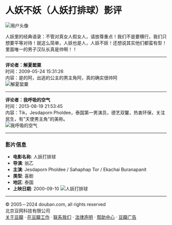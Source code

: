 # 人妖不妖（人妖打排球）影评

![用户头像](https://img1.doubanio.com/icon/u1331740-8.jpg)

人妖里的经典语录：不管对真女人假女人，请放尊重点！我们不是要横行，我们只想要平等对待！就这么简单，人妖也是人，人妖不妖！还想说其实他们都蛮有型！里面唯一的男子汉队长真是帅啊！！

***

**评论者：解夏罂粟**  
时间：2009-05-24 15:31:26  
内容：是的阿，出逃的公主的男主角阿，真的确实很帅阿  
![解夏罂粟](https://img1.doubanio.com/icon/up1450734-39.jpg)

---

**评论者：我呼吸的空气**  
时间：2013-08-19 21:53:45  
内容：Tik，Jesdaporn Pholdee，泰国第一男演员，德艺双馨，热衷环保，关注民生，有"天使男主角"的美称。  
![我呼吸的空气](https://img9.doubanio.com/icon/up54621732-5.jpg)

---

### 影片信息

- **电影名称**: 人妖打排球
- **导演**: 翁乙 
- **主演**: Jesdaporn Pholdee / Sahaphap Tor / Ekachai Buranapanit
- **类型**: 喜剧
- **地区**: 泰国
- **上映日期**: 2000-09-10
![人妖打排球](https://img2.doubanio.com/view/photo/s_ratio_poster/public/p2402952101.webp)

---

© 2005－2024 douban.com, all rights reserved  
北京豆网科技有限公司  
[关于豆瓣](https://www.douban.com/about) · [在豆瓣工作](https://www.douban.com/jobs) · [联系我们](https://www.douban.com/about?topic=contactus) · [法律声明](https://www.douban.com/about/legal) · [帮助中心](https://help.douban.com/?app=movie) · [豆瓣广告](https://www.douban.com/partner/)
<!-- tcd_original_link https://m.douban.com/movie/review/1525993/ -->
